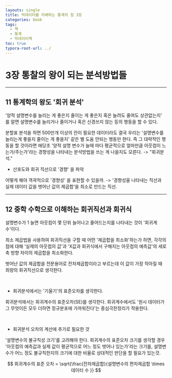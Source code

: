 ```yaml
---
layouts: single
title: 빅데이터를 지배하는 통계의 힘 3장
categories: book
tags:
  - 책
  - 통계
  - 빅데이터책
toc: true
typora-root-url: ../
---
```

# 3장 통찰의 왕이 되는 분석방법들 



---
## 11 통계학의 왕도 '회귀 분석'

'양적 설명변수를 늘리는 게 좋은지 줄이는 게 좋은지 혹은 늘려도 줄여도 상관없는지' 를 알면 설명변수를 늘리거나 줄이거나 혹은 신경쓰지 않는 등의 행동을 할 수 있다.

분할표 분석을 하면 500만개 이상의 칸이 필요한 데이터라도 결국 우리는 '설명변수를 늘리는게 좋을지 줄이는 게 좋을지' 같은 별 도움 안되는 행동만 한다. 
즉 그 대략적인 행동을 할 것이라면 애당초 '양적 설명 변수가 늘때 마다 평균적으로 얼마만큼 아웃컴이 느는가/주는가'라는 경향성을 나타내는 분석방법을 쓰는 게 나을지도 모른다. -> "회귀분석."

* 산포도와 회귀 직선으로 '경향' 을 파악

어떻게 해야 객곽적으로 '경향성' 을 표현할 수 있을까. 
-> '경향성울 나타내는 직선과 실제 데이터 값을 벗어난 값의 제곱합'을 최소로 만드는 직선. 


---

## 12 중학 수학으로 이해하는 회귀직선과 회귀식 

설명변수가 1 늘면 아웃컴이 몇 단위 늘어나고 줄어드는지를 나타내는 것이 '회귀계수'이다. 

최소 제곱법을 사용하여 회귀직선을 구할 때 어떤 '제곱합을 최소화'하는가 하면, 
각각의 점에 대해 '실제의 아웃컴의 값'과 
'X값과 회귀식에서 구해지는 아웃컴의 예측값'의 세로축 방향 차이의 제곱합을 최소화한다. 

벗어난 값의 제곱합을 전문용어로 잔차제곱합이라고 부르는데 이 값이 가장 작아질 때 최량의 회귀직선으로 생각한다. 

<br>

* 회귀분석에서는 '기울기'의 표준오차를 생각한다.  

회귀분석에서는 회귀계수의 표준오차(SE)를 생각한다. 
회귀계수에서도 '원시 데이터가 그 무엇이든 모두 더하면 정규분포에 가까워진다'는 중심극한정리가 작용한다. 

<br>



* 회귀분석 오차의 계산에 추가로 필요한 것 

'설명변수의 불규칙성 크기'를 고려해야 한다. 
회귀계수의 표준오차 크기를 생각할 경우 '아웃컴의 예측값과 실제 값이 평균적으로 어느 정도 벗어나 있는가'라는 크기를, 설명변수가 어느 정도 불규칙한지의 크기에 대한 비율로 상대적인 판단을 할 필요가 있는것. 


$$
회귀계수의 표준 오차 = \sqrt{\frac{잔차제곱합}{설명변수의 편차제곱합 \times 데이터 수 }}
$$




















